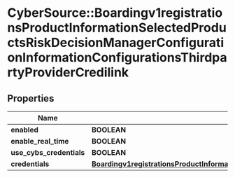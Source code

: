# CyberSource::Boardingv1registrationsProductInformationSelectedProductsRiskDecisionManagerConfigurationInformationConfigurationsThirdpartyProviderCredilink

## Properties
Name | Type | Description | Notes
------------ | ------------- | ------------- | -------------
**enabled** | **BOOLEAN** |  | [optional] 
**enable_real_time** | **BOOLEAN** |  | [optional] 
**use_cybs_credentials** | **BOOLEAN** |  | [optional] 
**credentials** | [**Boardingv1registrationsProductInformationSelectedProductsRiskDecisionManagerConfigurationInformationConfigurationsThirdpartyProviderCredilinkCredentials**](Boardingv1registrationsProductInformationSelectedProductsRiskDecisionManagerConfigurationInformationConfigurationsThirdpartyProviderCredilinkCredentials.md) |  | [optional] 


